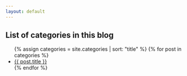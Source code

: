 ```yaml
---
layout: default
---
```

<h2>List of categories in this blog</h2>
<ul>
{% assign categories = site.categories | sort: "title" %}
{% for post in categories %}
    <li> <a href="{{ post.url }}">{{ post.title }}</a>
    </li>
{% endfor %}
</ul>

